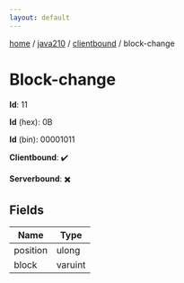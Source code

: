 ```yaml
---
layout: default
---
```


[home](/)  /  [java210](/protocol/java210)  /  [clientbound](/protocol/java210/clientbound)  /  block-change

# Block-change

**Id**: 11

**Id** (hex): 0B

**Id** (bin): 00001011

**Clientbound**: ✔️

**Serverbound**: ✖️

## Fields

Name | Type
---|---
position | ulong
block | varuint


